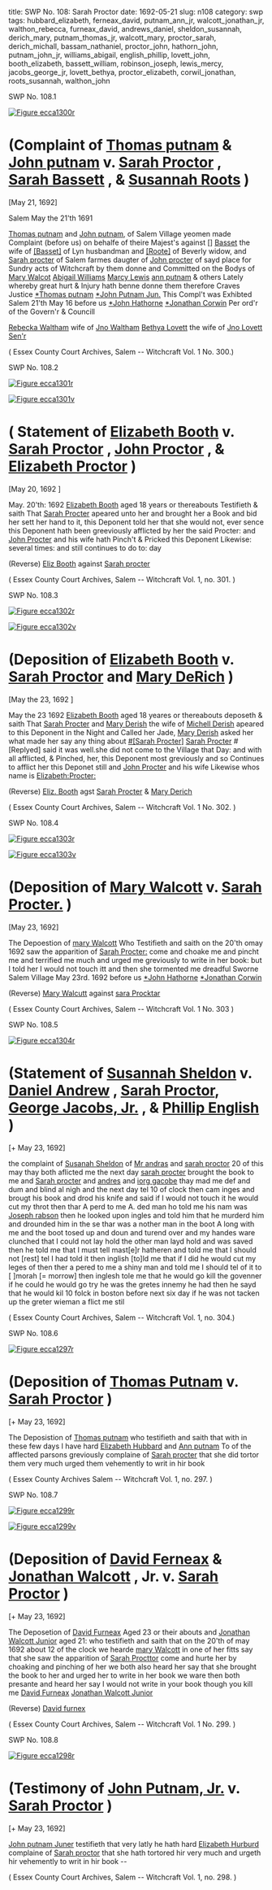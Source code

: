 title: SWP No. 108: Sarah Proctor
date: 1692-05-21
slug: n108
category: swp
tags: hubbard_elizabeth, ferneax_david, putnam_ann_jr, walcott_jonathan_jr, walthon_rebecca, furneax_david, andrews_daniel, sheldon_susannah, derich_mary, putnam_thomas_jr, walcott_mary, proctor_sarah, derich_michall, bassam_nathaniel, proctor_john, hathorn_john, putnam_john_jr, williams_abigail, english_phillip, lovett_john, booth_elizabeth, bassett_william, robinson_joseph, lewis_mercy, jacobs_george_jr, lovett_bethya, proctor_elizabeth, corwil_jonathan, roots_susannah, walthon_john






<div markdown class="doc" id="n108.1">

<div class="doc_id">SWP No. 108.1</div>


<span markdown class="figure">[![Figure ecca1300r](archives/ecca/thumb/ecca1300r.jpg)](archives/ecca/large/ecca1300r.jpg)</span>

# (Complaint of [Thomas putnam](/tag/putnam_thomas_jr.html) & [John putnam](/tag/putnam_john_jr.html) v. [Sarah Proctor](/tag/proctor_sarah.html) , [Sarah Bassett](/tag/bassam_nathaniel.html) , & [Susannah Roots](/tag/roots_susannah.html) )

[May 21, 1692]

Salem May the 21'th 1691

[Thomas putnam](/tag/putnam_thomas_jr.html) and [John putnam](/tag/putnam_john_jr.html), of Salem Village yeomen made Complaint (before us) on behalfe of theire Majest's against [] [Basset](/tag/bassam_nathaniel.html) the wife of [[Basset]](/tag/bassett_william.html) of Lyn husbandman and [[Roote]](/tag/roots_susannah.html) of Beverly widow, and [Sarah procter](/tag/proctor_sarah.html) of Salem farmes daugter of [John procter](/tag/proctor_sarah.html) of sayd place for Sundry acts of Witchcraft by them donne and Committed on the Bodys of [Mary Walcot](/tag/walcott_mary.html) [Abigail Williams](/tag/williams_abigail.html) [Marcy Lewis](/tag/lewis_mercy.html) [ann putnam](/tag/putnam_ann_jr.html) & others Lately whereby great hurt & Injury hath benne donne them therefore Craves Justice
                                                                [*Thomas putnam](/tag/putnam_thomas_jr.html)
                                                                [*John Putnam Jun.](/tag/putnam_john_jr.html)
         This Compl't was Exhibted Salem 21'th May 16
                  before us [*John Hathorne](/tag/hathorne_john.html)
                            [*Jonathan Corwin](/tag/corwin_jonathan.html)
                        Per ord'r of the Govern'r & Councill 

 [Rebecka Waltham](/tag/walthon_rebecca.html) wife of [Jno Waltham](/tag/walthon_john.html) 
 [Bethya Lovett](/tag/lovett_bethya.html) the wife of [Jno Lovett Sen'r](/tag/lovett_john.html)

( Essex County Court Archives, Salem -- Witchcraft Vol. 1 No. 300.)


</div>



<div markdown class="doc" id="n108.2">

<div class="doc_id">SWP No. 108.2</div>


<span markdown class="figure">[![Figure ecca1301r](archives/ecca/thumb/ecca1301r.jpg)](archives/ecca/large/ecca1301r.jpg)</span>

<span markdown class="figure">[![Figure ecca1301v](archives/ecca/thumb/ecca1301v.jpg)](archives/ecca/large/ecca1301v.jpg)</span>

# ( Statement of [Elizabeth Booth](/tag/booth_elizabeth.html) v. [Sarah Proctor](/tag/proctor_sarah.html) , [John Proctor](/tag/proctor_john.html) , & [Elizabeth Proctor](/tag/proctor_elizabeth.html) )

[May 20, 1692 ]

May. 20'th: 1692 
[Elizabeth Booth](/tag/booth_elizabeth.html) aged 18 years or thereabouts Testifieth & saith 
That [Sarah Procter](/tag/proctor_sarah.html) apeared unto her and brought her a Book and bid her sett her hand to it, this Deponent told her that she would not, ever sence this Deponent hath been greeviously afflicted by her the said Procter: and [John Procter](/tag/proctor_john.html) and his wife hath Pinch't & Pricked this Deponent Likewise: several times: and still continues to do to: day

(Reverse) [Eliz Booth](/tag/booth_elizabeth.html) against 
[Sarah procter](/tag/proctor_sarah.html)

( Essex County Court Archives, Salem -- Witchcraft Vol. 1, no. 301. )


</div>



<div markdown class="doc" id="n108.3">

<div class="doc_id">SWP No. 108.3</div>


<span markdown class="figure">[![Figure ecca1302r](archives/ecca/thumb/ecca1302r.jpg)](archives/ecca/large/ecca1302r.jpg)</span>

<span markdown class="figure">[![Figure ecca1302v](archives/ecca/thumb/ecca1302v.jpg)](archives/ecca/large/ecca1302v.jpg)</span>

# (Deposition of [Elizabeth Booth](/tag/booth_elizabeth.html) v. [Sarah Proctor](/tag/proctor_sarah.html) and [Mary DeRich](/tag/derich_mary.html) )

[May the 23, 1692 ]

May the 23 1692 
[Elizabeth Booth](/tag/booth_elizabeth.html) aged 18 yeares or thereabouts deposeth & saith That [Sarah Procter](/tag/proctor_sarah.html) and [Mary Derish](/tag/derich_mary.html) the wife of [Michell Derish](/tag/derich_michall.html) apeared to this Deponent in the Night and Called her Jade, [Mary Derish](/tag/derich_mary.html) asked her what made her say any thing about [#[Sarah Procter]](/tag/proctor_sarah.html) [Sarah Procter](/tag/proctor_sarah.html) #[Replyed] said it was well.she did not come to the Village that Day: and with all afflicted, & Pinched, her, this Deponent most greviously and so Continues to afflict her this Deponet still and [John Procter](/tag/proctor_john.html) and his wife Likewise whos name is [Elizabeth:Procter:](/tag/proctor_elizabeth.html)

(Reverse) [Eliz. Booth](/tag/booth_elizabeth.html) agst 
[Sarah Procter](/tag/proctor_sarah.html) & 
[Mary Derich](/tag/derich_mary.html)

( Essex County Court Archives, Salem -- Witchcraft Vol. 1 No. 302. )


</div>



<div markdown class="doc" id="n108.4">

<div class="doc_id">SWP No. 108.4</div>


<span markdown class="figure">[![Figure ecca1303r](archives/ecca/thumb/ecca1303r.jpg)](archives/ecca/large/ecca1303r.jpg)</span>

<span markdown class="figure">[![Figure ecca1303v](archives/ecca/thumb/ecca1303v.jpg)](archives/ecca/large/ecca1303v.jpg)</span>

# (Deposition of [Mary Walcott](/tag/walcott_mary.html) v. [Sarah Procter.](/tag/proctor_sarah.html) )

[May 23, 1692]

The Depoestion of [mary Walcott](/tag/walcott_mary.html) Who Testifieth and saith on the 20'th omay 1692 saw the apparition of [Sarah Procter:](/tag/proctor_sarah.html) come and  choake me and pincht me and terrified me much and urged me greviously to write in her book: but I told her I would not touch itt and then she tormented me dreadful
                                Sworne Salem Village May 23rd. 1692
                                before us [*John Hathorne](/tag/hathorne_john.html)
                                          [*Jonathan Corwin](/tag/corwin_jonathan.html)
                                          
(Reverse) [Mary Walcutt](/tag/walcott_mary.html) against 
[sara Procktar](/tag/proctor_sarah.html)

( Essex County Court Archives, Salem -- Witchcraft Vol. 1 No. 303 )


</div>



<div markdown class="doc" id="n108.5">

<div class="doc_id">SWP No. 108.5</div>


<span markdown class="figure">[![Figure ecca1304r](archives/ecca/thumb/ecca1304r.jpg)](archives/ecca/large/ecca1304r.jpg)</span>

# (Statement of [Susannah Sheldon](/tag/sheldon_susannah.html) v. [Daniel Andrew](/tag/andrews_daniel.html) , [Sarah Proctor](/tag/proctor_sarah.html), [George Jacobs, Jr.](/tag/jacobs_george_jr.html) , & [Phillip English](/tag/english_phillip.html) )

[+ May 23, 1692]

the complaint of [Susanah Sheldon](/tag/sheldon_susannah.html) of [Mr andras](/tag/andrews_daniel.html) and [sarah proctor](/tag/proctor_sarah.html) 20 of this may thay both aflicted me the next day [sarah procter](/tag/proctor_sarah.html) brought the book to me and [Sarah procter](/tag/proctor_sarah.html) and [andres](/tag/andrews_daniel.html) and [iorg gacobe](/tag/jacobs_george_jr.html) thay mad me def and dum and blind al nigh and the next day tel 10 of clock then cam inges and brougt his book and drod his knife and said if I would not touch it he would cut my throt then thar A perd to me A. ded man ho told me his nam was [Joseph rabson](/tag/robinson_joseph.html) then he looked upon ingles and told him that he murderd him and drounded him in the se thar was a nother man in the boot A long with me and the boot tosed up and doun and turend over and my handes ware clunched that I could not lay hold the other man layd hold and was saved then he told me that I must tell mast[e]r hatheren and told me that I should not [rest] tel I had told it then inglish [to]ld me that if I did he would cut my leges of then ther a pered to me a shiny man and told me I should tel of it to [ ]morah [= morrow] then inglesh tole me that he would go kill the govenner if he could he would go try he was the gretes innemy he had then he sayd that he would kil 10 folck in boston before next six day if he was not tacken up the greter wieman a flict me stil

( Essex County Court Archives, Salem -- Witchcraft Vol. 1, no. 304.)


</div>



<div markdown class="doc" id="n108.6">

<div class="doc_id">SWP No. 108.6</div>


<span markdown class="figure">[![Figure ecca1297r](archives/ecca/thumb/ecca1297r.jpg)](archives/ecca/large/ecca1297r.jpg)</span>

# (Deposition of [Thomas Putnam](/tag/putnam_thomas_jr.html) v. [Sarah Proctor](/tag/proctor_sarah.html) )

[+ May 23, 1692]

The Deposistion of [Thomas putnam](/tag/putnam_thomas_jr.html) who testifieth and saith that with in these few days I have hard [Elizabeth Hubbard](/tag/hubbard_elizabeth.html) and [Ann putnam](/tag/putnam_ann_jr.html) To of the afflected parsons greviously complaine of [Sarah procter](/tag/proctor_sarah.html) that she did tortor them very much urged them vehemently to writ in hir book

( Essex County Archives Salem -- Witchcraft Vol. 1, no. 297. )


</div>



<div markdown class="doc" id="n108.7">

<div class="doc_id">SWP No. 108.7</div>


<span markdown class="figure">[![Figure ecca1299r](archives/ecca/thumb/ecca1299r.jpg)](archives/ecca/large/ecca1299r.jpg)</span>

<span markdown class="figure">[![Figure ecca1299v](archives/ecca/thumb/ecca1299v.jpg)](archives/ecca/large/ecca1299v.jpg)</span>

# (Deposition of [David Ferneax](/tag/ferneax_david.html) & [Jonathan Walcott](/tag/walcott_jonathan_jr.html) , Jr. v. [Sarah Proctor](/tag/proctor_sarah.html) )

[+ May 23, 1692]

The Deposetion of [David Furneax](/tag/furneax_david.html) Aged 23 or their abouts and [Jonathan Walcott Junior](/tag/walcott_jonathan_jr.html) aged 21: who testifieth and saith that on the 20'th of may 1692 about 12 of the clock we hearde [mary Walcott](/tag/walcott_mary.html) in one of her fitts say that she saw the apparition of [Sarah Procttor](/tag/proctor_sarah.html) come and hurte her by choaking and pinching of her we both also heard her say that she brought the book to her and urged her to write in her book we ware then both presante and heard her say I would not write in your book though you kill me
                                          [David Furneax](/tag/furneax_david.html) 
                                          [Jonathan Walcott Junior](/tag/walcott_jonathan_jr.html) 

(Reverse) [David furnex](/tag/furneax_david.html) 

( Essex County Court Archives, Salem -- Witchcraft Vol. 1 No. 299. )

</div>



<div markdown class="doc" id="n108.8">

<div class="doc_id">SWP No. 108.8</div>


<span markdown class="figure">[![Figure ecca1298r](archives/ecca/thumb/ecca1298r.jpg)](archives/ecca/large/ecca1298r.jpg)</span>

# (Testimony of [John Putnam, Jr.](/tag/putnam_john_jr.html) v. [Sarah Proctor](/tag/proctor_sarah.html) )

[+ May 23, 1692]

[John putnam Juner](/tag/putnam_john_jr.html) testifieth that very latly he hath 
hard [Elizabeth Hurburd](/tag/hubbard_elizabeth.html) complaine of [Sarah proctor](/tag/proctor_sarah.html) that she 
hath tortored hir very much and urgeth hir vehemently to writ in hir book --

( Essex County Court Archives, Salem -- Witchcraft Vol. 1, no. 298. )


</div>

